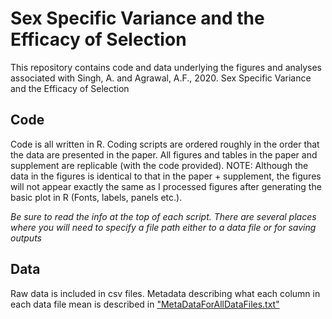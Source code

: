 # Sex Specific Variance and the Efficacy of Selection
This repository contains code and data underlying the figures and analyses associated with Singh, A. and Agrawal, A.F., 2020. Sex Specific Variance and the Efficacy of Selection

## Code 
Code is all written in R. Coding scripts are ordered roughly in the order that the data are presented in the paper. All figures and tables in the paper and supplement are replicable (with the code provided). NOTE: Although the data in the figures is identical to that in the paper + supplement, the figures will not appear exactly the same as I processed figures after generating the basic plot in R (Fonts, labels, panels etc.).

<i>Be sure to read the info at the top of each script. There are several places where you will need to specify a file path either to a data file or for saving outputs</i>

## Data
Raw data is included in csv files. Metadata describing what each column in each data file mean is described in ["MetaDataForAllDataFiles.txt"](https://github.com/asingh164/SexSpecificVarianceEfficacyOfSelection/blob/master/MetaDataForAllDataFiles.txt)
